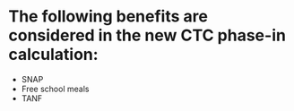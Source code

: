 # The following benefits are considered in the new CTC phase-in calculation:

- SNAP
- Free school meals
- TANF
